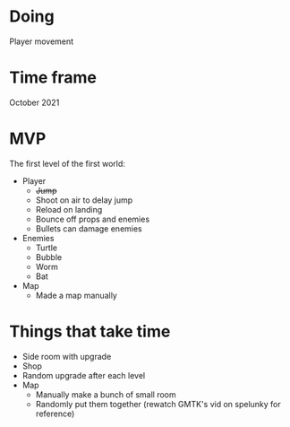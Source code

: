 # Doing
Player movement
# Time frame
October 2021
# MVP
The first level of the first world:
* Player
    * ~~Jump~~
    * Shoot on air to delay jump
    * Reload on landing
    * Bounce off props and enemies
    * Bullets can damage enemies
* Enemies
    * Turtle
    * Bubble
    * Worm
    * Bat
* Map
    * Made a map manually
# Things that take time
* Side room with upgrade
* Shop
* Random upgrade after each level
* Map
    * Manually make a bunch of small room
    * Randomly put them together (rewatch GMTK's vid on spelunky for reference)